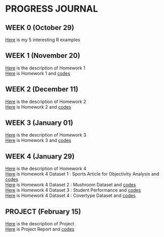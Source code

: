 # PROGRESS JOURNAL
## WEEK 0 (October 29)

[Here](files/example_homework_0.Rmd.html) is my 5 interesting R examples

## WEEK 1 (November 20)
[Here](files/IE582_Fall20_Homework1.pdf) is the description of Homework 1 \
[Here](files/IE582_Kaya_HW1.html) is Homework 1 and [codes](files/IE582_Kaya_HW1.Rmd)

## WEEK 2 (December 11)
[Here](files/IE582_Fall20_Homework2.pdf) is the description of Homework 2 \
[Here](files/IE582_HW2_KAYA.html) is Homework 2 and [codes](files/IE582_HW2_KAYA.Rmd)

## WEEK 3  (January 01)
[Here](files/IE582_Fall2020_Homework3.pdf) is the description of Homework 3 \
[Here](files/IE582_HW3_KAYA.html) is Homework 3 and [codes](files/IE582_HW3_KAYA.Rmd)

## WEEK 4 (January 29)
[Here](files/IE582_Fall2020_Homework4.pdf) is the description of Homework 4 \
[Here](files/IE582_HW4__PART1_KAYA.html) is Homework 4 Dataset 1 : Sports Article for Objectivity Analysis and [codes](files/IE582_HW4_PART1.R) \
[Here](files/IE582_HW4_PART2_KAYA.html) is Homework 4 Dataset 2 : Mushroom Dataset and [codes](files/IE582_HW4_PART2.Rmd) \
[Here](files/IE582_HW4_PART3_KAYA.html) is Homework 4 Dataset 3 : Student Performance and [codes](files/IE582_HW4_PART3.Rmd)\
[Here](files/IE582_HW4_PART4_KAYA.html) is Homework 4 Dataset 4 : Covertype Dataset and [codes](files/IE582_HW4_PART4.Rmd)

## PROJECT (February 15)
[Here](Project/IE582_Fall20_Project.pdf) is the description of Project \
[Here](Project/IE582_ProjectReport.html) is Project Report and [codes](Project/IE582_ProjectCode.R)

